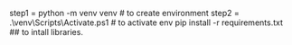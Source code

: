 step1 = python -m venv venv # to create environment
step2 = .\venv\Scripts\Activate.ps1 # to activate env
pip install -r requirements.txt ## to intall libraries.